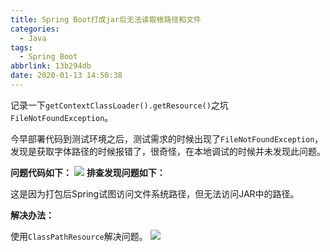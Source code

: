 ```yaml
---
title: Spring Boot打成jar后无法读取根路径和文件
categories:
  - Java
tags:
  - Spring Boot
abbrlink: 13b294db
date: 2020-01-13 14:50:38
---
```

记录一下`getContextClassLoader().getResource()`之坑`FileNotFoundException`。<!--more-->



今早部署代码到测试环境之后，测试需求的时候出现了`FileNotFoundException`，发现是获取字体路径的时候报错了，很奇怪，在本地调试的时候并未发现此问题。

**问题代码如下：**
![](/code.png)
**排查发现问题如下：**

这是因为打包后Spring试图访问文件系统路径，但无法访问JAR中的路径。

**解决办法：**

使用`ClassPathResource`解决问题。
![](/code_fix.png)